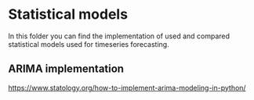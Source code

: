 # Statistical models
In this folder you can find the implementation of used and compared statistical models used for timeseries forecasting.


## ARIMA implementation
https://www.statology.org/how-to-implement-arima-modeling-in-python/